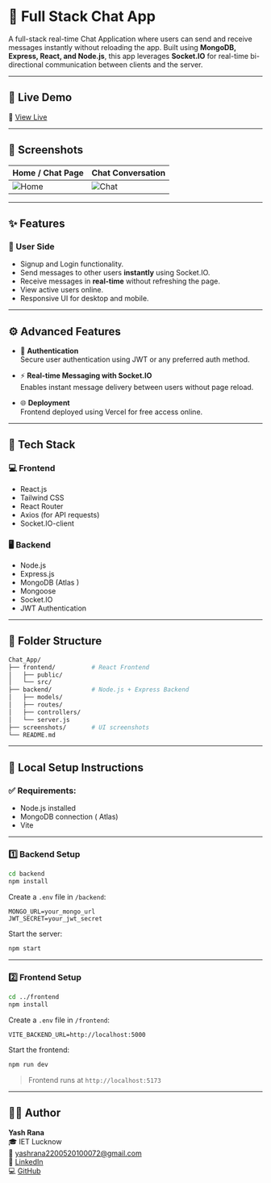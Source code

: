 # 💬 Full Stack Chat App

A full-stack real-time Chat Application where users can send and receive messages instantly without reloading the app. Built using **MongoDB, Express, React, and Node.js**, this app leverages **Socket.IO** for real-time bi-directional communication between clients and the server.

---

## 🚀 Live Demo

🔗 [View Live](https://chat-applicatioclientt.vercel.app)  

---

## 📸 Screenshots

| Home / Chat Page                    | Chat Conversation                  |
|-----------------------------------|-----------------------------------|
| ![Home](./screenshots/home.png)   | ![Chat](./screenshots/chat.png)   |

---

## ✨ Features

### 👥 User Side
- Signup and Login functionality.
- Send messages to other users **instantly** using Socket.IO.
- Receive messages in **real-time** without refreshing the page.
- View active users online.
- Responsive UI for desktop and mobile.



---

## ⚙️ Advanced Features
- 🔐 **Authentication**  
  Secure user authentication using JWT or any preferred auth method.

- ⚡ **Real-time Messaging with Socket.IO**  
  Enables instant message delivery between users without page reload.

- 🌐 **Deployment**  
  Frontend deployed using Vercel for free access online.

---

## 🧰 Tech Stack

### 💻 Frontend
- React.js
- Tailwind CSS
- React Router
- Axios (for API requests)
- Socket.IO-client

### 🖥️ Backend
- Node.js
- Express.js
- MongoDB (Atlas )
- Mongoose
- Socket.IO
- JWT Authentication 

---

## 📂 Folder Structure

```bash
Chat_App/
├── frontend/          # React Frontend
│   ├── public/
│   └── src/
├── backend/           # Node.js + Express Backend
│   ├── models/
│   ├── routes/
│   ├── controllers/
│   └── server.js
├── screenshots/       # UI screenshots
└── README.md


```

---

## 🧰 Local Setup Instructions

### ✅ Requirements:
- Node.js installed
- MongoDB connection ( Atlas)
- Vite

---

### 1️⃣ Backend Setup

```bash
cd backend
npm install
```

Create a `.env` file in `/backend`:

```env
MONGO_URL=your_mongo_url
JWT_SECRET=your_jwt_secret

```

Start the server:

```bash
npm start
```

---

### 2️⃣ Frontend Setup

```bash
cd ../frontend
npm install
```

Create a `.env` file in `/frontend`:

```env
VITE_BACKEND_URL=http://localhost:5000

```

Start the frontend:

```bash
npm run dev
```

> Frontend runs at `http://localhost:5173`

---

## 👨‍💻 Author

**Yash Rana**  
🎓 IET Lucknow  
📧 yashrana2200520100072@gmail.com  
🔗 [LinkedIn](https://www.linkedin.com/in/yashrana52)  
💻 [GitHub](https://github.com/YashRana52)


